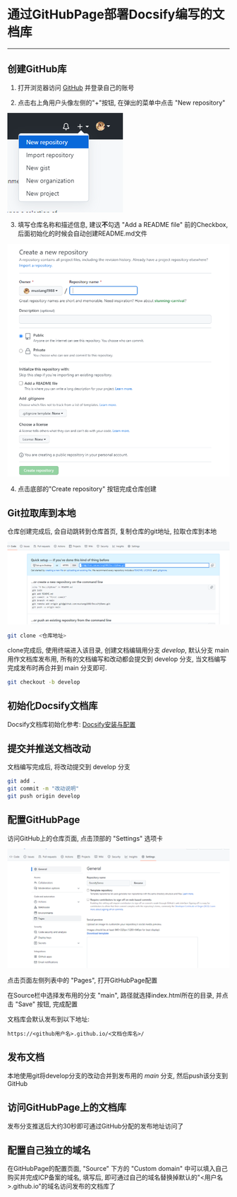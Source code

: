 # 通过GitHubPage部署Docsify编写的文档库

---

## 创建GitHub库

1. 打开浏览器访问 [GitHub](https://github.com/) 并登录自己的账号

2. 点击右上角用户头像左侧的"+"按钮, 在弹出的菜单中点击 "New repository"

  ![创建GitHub库1](../images/通过GitHubPage部署Docsify编写的文档库_1.png)

3. 填写仓库名称和描述信息, 建议**不**勾选 "Add a README file" 前的Checkbox, 后面初始化的时候会自动创建README.md文件

  ![创建GitHub库2](../images/通过GitHubPage部署Docsify编写的文档库_2.png)

4. 点击底部的"Create repository" 按钮完成仓库创建

## Git拉取库到本地

仓库创建完成后, 会自动跳转到仓库首页, 复制仓库的git地址, 拉取仓库到本地

![Git拉取库到本地](../images/通过GitHubPage部署Docsify编写的文档库_3.png)

```bash
git clone <仓库地址>
```

clone完成后, 使用终端进入该目录, 创建文档编辑用分支 *develop*, 默认分支 main 用作文档库发布用, 所有的文档编写和改动都会提交到 develop 分支, 当文档编写完成发布时再合并到 main 分支即可.

```bash
git checkout -b develop
```

## 初始化Docsify文档库

Docsify文档库初始化参考: [Docsify安装与配置](/repository/Tools/Docsify/docs/Docsify安装与配置.md)

## 提交并推送文档改动

文档编写完成后, 将改动提交到 develop 分支

```bash
git add .
git commit -m "改动说明"
git push origin develop
```

## 配置GitHubPage

访问GitHub上的仓库页面, 点击顶部的 "Settings" 选项卡

![配置GitHubPage](../images/通过GitHubPage部署Docsify编写的文档库_4.png)

点击页面左侧列表中的 "Pages", 打开GitHubPage配置

在Source栏中选择发布用的分支 "main", 路径就选择index.html所在的目录, 并点击 "Save" 按钮, 完成配置

文档库会默认发布到以下地址:

```
https://<github用户名>.github.io/<文档仓库名>/
```

## 发布文档

本地使用git将develop分支的改动合并到发布用的 *main* 分支, 然后push该分支到GitHub

## 访问GitHubPage上的文档库

发布分支推送后大约30秒即可通过GitHub分配的发布地址访问了

## 配置自己独立的域名

在GitHubPage的配置页面, "Source" 下方的 "Custom domain" 中可以填入自己购买并完成ICP备案的域名, 填写后, 即可通过自己的域名替换掉默认的"<用户名>.github.io"的域名访问发布的文档库了